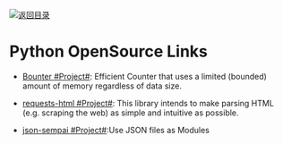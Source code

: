 [![返回目录](https://parg.co/UGo)](https://github.com/wxyyxc1992/Awesome-Links)

# Python OpenSource Links

* [Bounter #Project#](https://github.com/RaRe-Technologies/bounter): Efficient Counter that uses a limited (bounded) amount of memory regardless of data size.

* [requests-html #Project#](https://github.com/kennethreitz/requests-html): This library intends to make parsing HTML (e.g. scraping the web) as simple and intuitive as possible.

- [json-sempai #Project#](https://github.com/kragniz/json-sempai):Use JSON files as Modules
